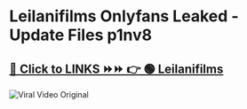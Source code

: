 
 # Leilanifilms Onlyfans Leaked - Update Files p1nv8

## <h2><a href="https://clipsfans.com/Leilanifilms&ref=git">🔗 Click to LINKS ⏩⏩ 👉 🟢 Leilanifilms </a></h2>

<a href="https://clipsfans.com/Leilanifilms&ref=git" rel="nofollow" data-target="animated-image.originalLink"><img src="https://i.ibb.co.com/xMMVF88/686577567.gif" alt="Viral Video Original" style="max-width: 100%; display: inline-block;" data-target="animated-image.originalImage"></a>

